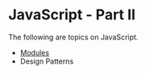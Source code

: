 # JavaScript - Part II

The following are topics on JavaScript.

* [Modules](./javascript-modules.md)
* Design Patterns



